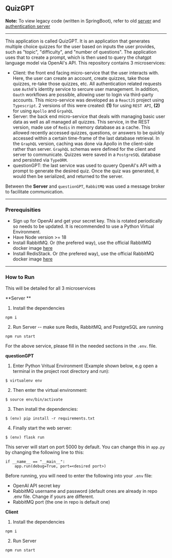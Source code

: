 ## QuizGPT

**Note:** To view legacy code (written in SpringBoot), refer to old [server](https://github.com/allan7yin/ResourceServer) and [authentication server](https://github.com/allan7yin/AccountMicroservice)

----

This application is called QuizGPT. It is an application that generates multiple choice quizzes for the user based on inputs the user provides, such as "topic", "difficulty", and "number of questions". The application uses that to create a prompt, which is then used to query the chatgpt language model via OpenAI's API. This repository contains 3 microservices:
* Client: the front end facing micro-service that the user interacts with. Here, the user can create an account, create quizzes, take those quizzes, re-take those quizzes, etc. All authentication related requests use `Auth0`'s identity service to sercure user management. In addition, `Oauth` workflows are possible, allowing user to login via third-party accounts. This micro-service was developed as a `ReactJS` project using `Typescript`. 2 versions of this were created: **(1)** for using `REST API`, **(2)** for using `Apollo` and `GrpahQL`
* Server: the back end micro-service that deals with managing basic user data as well as all managed all quizzes. This service, in the REST version, made use of `Redis` in memory database as a cache. This allowed recently accessed quizzes, questions, or answers to be quickly accessed within a certain time-frame of the last database retrieval. In the `GraphQL` version, caching was done via Apollo in the client-side rather than server. `GraphQL` schemas were defined for the client and server to communicate. Quizzes were saved in a `PostgreSQL` database and persisted via `TypeORM`. 
* questionGPT: the last service was used to quuery OpenAI's API with a prompt to generate the desired quiz. Once the quiz was generated, it would then be serialized, and returned to the server.

Between the **Server** and `questionGPT`, `RabbitMQ` was used a message broker to facilitate communication. 

----

### Prerequisities 
* Sign up for OpenAI and get your secret key. This is rotated periodically so needs to be updated. It is recommended to use a Python Virtual Environment.
* Have Node version >= 18
* Install RabbitMQ. Or (the prefered way), use the official RabbitMQ docker image [here](https://hub.docker.com/_/rabbitmq)
* Install RedisStack. Or (the prefered way), use the official RabbitMQ docker image [here](https://hub.docker.com/r/redis/redis-stack)

----

### How to Run 
This will be detailed for all 3 microservices 

**Server **
1. Install the dependencies
```
npm i 
```
2. Run Server -- make sure Redis, RabbitMQ, and PostgreSQL are running
```
npm run start
```

For the above service, please fill in the needed sections in the `.env`. file. 

**questionGPT**
1. Enter Python Vritual Environment (Example shown below, e.g open a terminal in the project root directory and run):
```
$ virtualenv env
```
2. Then enter the virtual environment:
```
$ source env/bin/activate
```
3. Then install the dependencies:
```
$ (env) pip install -r requirements.txt
```
4. Finally start the web server:
```
$ (env) flask run
```
This server will start on port 5000 by default. You can change this in `app.py` by changing the following line to this:
```
if __name__ == "__main__":
    app.run(debug=True, port=<desired port>)
```

Before running, you will need to enter the following into your `.env` file:
* OpenAI API secret key
* RabbitMQ username and password (default ones are already in repo .env file. Change if yours are different.
* RabbitMQ port (the one in repo is default one)

**Client**
1. Install the dependencies
```
npm i 
```
2. Run Server
```
npm run start
```












